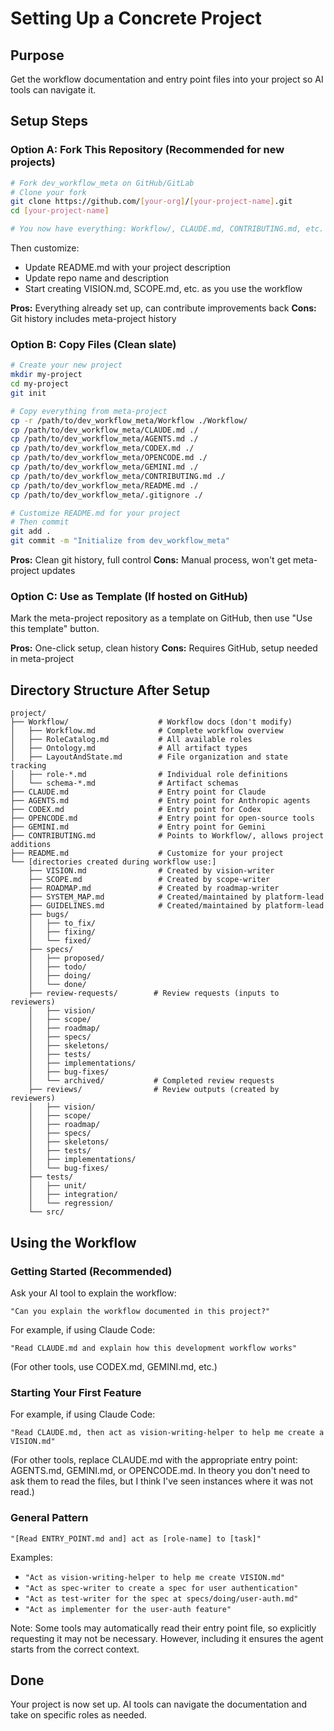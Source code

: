 # Setting Up a Concrete Project

## Purpose

Get the workflow documentation and entry point files into your project so AI tools can navigate it.

## Setup Steps

### Option A: Fork This Repository (Recommended for new projects)

```bash
# Fork dev_workflow_meta on GitHub/GitLab
# Clone your fork
git clone https://github.com/[your-org]/[your-project-name].git
cd [your-project-name]

# You now have everything: Workflow/, CLAUDE.md, CONTRIBUTING.md, etc.
```

Then customize:
- Update README.md with your project description
- Update repo name and description
- Start creating VISION.md, SCOPE.md, etc. as you use the workflow

**Pros:** Everything already set up, can contribute improvements back
**Cons:** Git history includes meta-project history

### Option B: Copy Files (Clean slate)

```bash
# Create your new project
mkdir my-project
cd my-project
git init

# Copy everything from meta-project
cp -r /path/to/dev_workflow_meta/Workflow ./Workflow/
cp /path/to/dev_workflow_meta/CLAUDE.md ./
cp /path/to/dev_workflow_meta/AGENTS.md ./
cp /path/to/dev_workflow_meta/CODEX.md ./
cp /path/to/dev_workflow_meta/OPENCODE.md ./
cp /path/to/dev_workflow_meta/GEMINI.md ./
cp /path/to/dev_workflow_meta/CONTRIBUTING.md ./
cp /path/to/dev_workflow_meta/README.md ./
cp /path/to/dev_workflow_meta/.gitignore ./

# Customize README.md for your project
# Then commit
git add .
git commit -m "Initialize from dev_workflow_meta"
```

**Pros:** Clean git history, full control
**Cons:** Manual process, won't get meta-project updates

### Option C: Use as Template (If hosted on GitHub)

Mark the meta-project repository as a template on GitHub, then use "Use this template" button.

**Pros:** One-click setup, clean history
**Cons:** Requires GitHub, setup needed in meta-project

## Directory Structure After Setup

```
project/
├── Workflow/                    # Workflow docs (don't modify)
│   ├── Workflow.md              # Complete workflow overview
│   ├── RoleCatalog.md           # All available roles
│   ├── Ontology.md              # All artifact types
│   ├── LayoutAndState.md        # File organization and state tracking
│   ├── role-*.md                # Individual role definitions
│   └── schema-*.md              # Artifact schemas
├── CLAUDE.md                    # Entry point for Claude
├── AGENTS.md                    # Entry point for Anthropic agents
├── CODEX.md                     # Entry point for Codex
├── OPENCODE.md                  # Entry point for open-source tools
├── GEMINI.md                    # Entry point for Gemini
├── CONTRIBUTING.md              # Points to Workflow/, allows project additions
├── README.md                    # Customize for your project
└── [directories created during workflow use:]
    ├── VISION.md                # Created by vision-writer
    ├── SCOPE.md                 # Created by scope-writer
    ├── ROADMAP.md               # Created by roadmap-writer
    ├── SYSTEM_MAP.md            # Created/maintained by platform-lead
    ├── GUIDELINES.md            # Created/maintained by platform-lead
    ├── bugs/
    │   ├── to_fix/
    │   ├── fixing/
    │   └── fixed/
    ├── specs/
    │   ├── proposed/
    │   ├── todo/
    │   ├── doing/
    │   └── done/
    ├── review-requests/        # Review requests (inputs to reviewers)
    │   ├── vision/
    │   ├── scope/
    │   ├── roadmap/
    │   ├── specs/
    │   ├── skeletons/
    │   ├── tests/
    │   ├── implementations/
    │   ├── bug-fixes/
    │   └── archived/           # Completed review requests
    ├── reviews/                # Review outputs (created by reviewers)
    │   ├── vision/
    │   ├── scope/
    │   ├── roadmap/
    │   ├── specs/
    │   ├── skeletons/
    │   ├── tests/
    │   ├── implementations/
    │   └── bug-fixes/
    ├── tests/
    │   ├── unit/
    │   ├── integration/
    │   └── regression/
    └── src/
```

## Using the Workflow

### Getting Started (Recommended)

Ask your AI tool to explain the workflow:

```
"Can you explain the workflow documented in this project?"
```

For example, if using Claude Code:

```
"Read CLAUDE.md and explain how this development workflow works"
```

(For other tools, use CODEX.md, GEMINI.md, etc.)

### Starting Your First Feature

For example, if using Claude Code:

```
"Read CLAUDE.md, then act as vision-writing-helper to help me create a VISION.md"
```

(For other tools, replace CLAUDE.md with the appropriate entry point: AGENTS.md, GEMINI.md, or OPENCODE.md.
In theory you don't need to ask them to read the files, but I think I've seen instances where it was not read.)

### General Pattern

```
"[Read ENTRY_POINT.md and] act as [role-name] to [task]"
```

Examples:
- `"Act as vision-writing-helper to help me create VISION.md"`
- `"Act as spec-writer to create a spec for user authentication"`
- `"Act as test-writer for the spec at specs/doing/user-auth.md"`
- `"Act as implementer for the user-auth feature"`

Note: Some tools may automatically read their entry point file, so explicitly requesting it may not be necessary. However, including it ensures the agent starts from the correct context.

## Done

Your project is now set up. AI tools can navigate the documentation and take on specific roles as needed.
